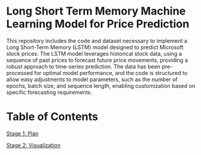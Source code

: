 # Long Short Term Memory Machine Learning Model for Price Prediction

This repository includes the code and dataset necessary to implement a Long Short-Term Memory (LSTM) model designed to predict Microsoft stock prices. The LSTM model leverages historical stock data, using a sequence of past prices to forecast future price movements, providing a robust approach to time-series prediction. The data has been pre-processed for optimal model performance, and the code is structured to allow easy adjustments to model parameters, such as the number of epochs, batch size, and sequence length, enabling customization based on specific forecasting requirements.

# Table of Contents

[Stage 1: Plan](https://github.com/ACimini/460-Term-Project/blob/main/Plan%20Stages/Term%20Project%20Plan.pdf)

[Stage 2: Visualization](https://github.com/ACimini/460-Term-Project/blob/main/Plan%20Stages/Stage-2-Visualization.html)
